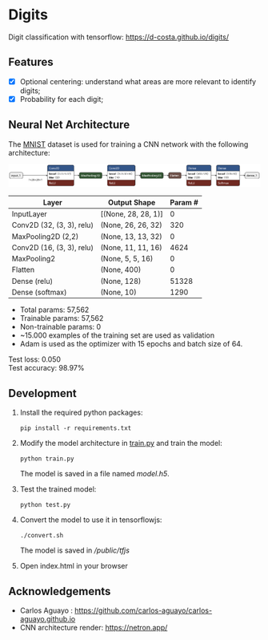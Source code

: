 # Digits

Digit classification with tensorflow: https://d-costa.github.io/digits/

## Features

- [x] Optional centering: understand what areas are more relevant to identify digits;
- [x] Probability for each digit;

## Neural Net Architecture

The [MNIST](http://yann.lecun.com/exdb/mnist/) dataset is used for training a CNN network with the following architecture:

![architecture mode picture](assets/model.png)


| Layer                      | Output Shape        | Param # |
| -------------------------- | ------------------- | ------- |
| InputLayer                 | [(None, 28, 28, 1)] | 0       |
| Conv2D (32, (3, 3), relu)  | (None, 26, 26, 32)  | 320     |
| MaxPooling2D (2,2)         | (None, 13, 13, 32)  | 0       |
| Conv2D (16, (3, 3), relu)  | (None, 11, 11, 16)  | 4624    |
| MaxPooling2                | (None, 5, 5, 16)    | 0       |
| Flatten                    | (None, 400)         | 0       |
| Dense  (relu)              | (None, 128)         | 51328   |
| Dense  (softmax)           | (None, 10)          | 1290    |

- Total params: 57,562
- Trainable params: 57,562
- Non-trainable params: 0
- ~15.000 examples of the training set are used as validation
- Adam is used as the optimizer with 15 epochs and
batch size of 64.

Test loss: 0.050  
Test accuracy: 98.97%

## Development

1. Install the required python packages:
   ```shell
   pip install -r requirements.txt
   ```

1. Modify the model architecture in [train.py](src/train.py) and train the model:
   ```shell
   python train.py
    ```
   The model is saved in a file named *model.h5*.

1. Test the trained model:
   ```shell
   python test.py
    ```

1. Convert the model to use it in tensorflowjs:
      ```shell
   ./convert.sh
    ```
   The model is saved in */public/tfjs*

1. Open index.html in your browser

## Acknowledgements

- Carlos Aguayo : https://github.com/carlos-aguayo/carlos-aguayo.github.io
- CNN architecture render: https://netron.app/
